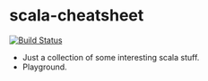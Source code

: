 # scala-cheatsheet

[![Build Status](https://travis-ci.org/GuntherW/scala-cheatsheet.svg)](https://travis-ci.org/GuntherW/scala-cheatsheet)

+ Just a collection of some interesting scala stuff.
+ Playground.

